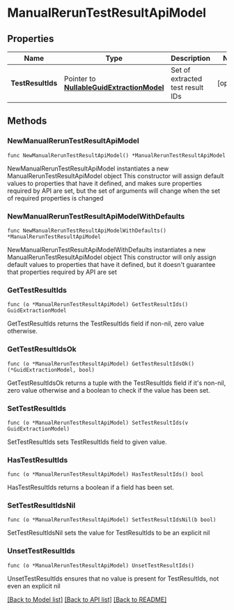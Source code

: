 # ManualRerunTestResultApiModel

## Properties

Name | Type | Description | Notes
------------ | ------------- | ------------- | -------------
**TestResultIds** | Pointer to [**NullableGuidExtractionModel**](GuidExtractionModel.md) | Set of extracted test result IDs | [optional] 

## Methods

### NewManualRerunTestResultApiModel

`func NewManualRerunTestResultApiModel() *ManualRerunTestResultApiModel`

NewManualRerunTestResultApiModel instantiates a new ManualRerunTestResultApiModel object
This constructor will assign default values to properties that have it defined,
and makes sure properties required by API are set, but the set of arguments
will change when the set of required properties is changed

### NewManualRerunTestResultApiModelWithDefaults

`func NewManualRerunTestResultApiModelWithDefaults() *ManualRerunTestResultApiModel`

NewManualRerunTestResultApiModelWithDefaults instantiates a new ManualRerunTestResultApiModel object
This constructor will only assign default values to properties that have it defined,
but it doesn't guarantee that properties required by API are set

### GetTestResultIds

`func (o *ManualRerunTestResultApiModel) GetTestResultIds() GuidExtractionModel`

GetTestResultIds returns the TestResultIds field if non-nil, zero value otherwise.

### GetTestResultIdsOk

`func (o *ManualRerunTestResultApiModel) GetTestResultIdsOk() (*GuidExtractionModel, bool)`

GetTestResultIdsOk returns a tuple with the TestResultIds field if it's non-nil, zero value otherwise
and a boolean to check if the value has been set.

### SetTestResultIds

`func (o *ManualRerunTestResultApiModel) SetTestResultIds(v GuidExtractionModel)`

SetTestResultIds sets TestResultIds field to given value.

### HasTestResultIds

`func (o *ManualRerunTestResultApiModel) HasTestResultIds() bool`

HasTestResultIds returns a boolean if a field has been set.

### SetTestResultIdsNil

`func (o *ManualRerunTestResultApiModel) SetTestResultIdsNil(b bool)`

 SetTestResultIdsNil sets the value for TestResultIds to be an explicit nil

### UnsetTestResultIds
`func (o *ManualRerunTestResultApiModel) UnsetTestResultIds()`

UnsetTestResultIds ensures that no value is present for TestResultIds, not even an explicit nil

[[Back to Model list]](../README.md#documentation-for-models) [[Back to API list]](../README.md#documentation-for-api-endpoints) [[Back to README]](../README.md)


